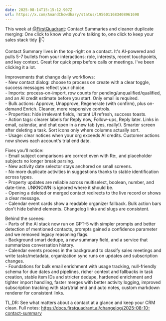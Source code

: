 ```yaml
---
date: 2025-08-14T15:15:12.907Z
url: https://x.com/AnandChowdhary/status/1956011683408961698
---
```


This week at [@FirstQuadrant](https://x.com/FirstQuadrant): Contact Summaries and cleaner duplicate merging: One click to know who you're talking to, one click to keep your sales stack tidy 📝👇  
  
Contact Summary lives in the top-right on a contact. It's AI-powered and pulls 5-7 bullets from your interactions: role, interests, recent touchpoints, and key context. Great for quick prep before calls or meetings. I've been clicking it a lot.  
  
Improvements that change daily workflows:  
\- New contact dialog: choose to process on create with a clear toggle, success messages reflect your choice.  
\- Imports: process-on-import, row counts for pending/unqualified/qualified, and an AI credit estimate before you start. Only email is required.  
\- Bulk actions: Approve, Unapprove, Regenerate (with confirm), plus on-demand Enrich. Cleaner, more responsive controls.  
\- Properties: hide irrelevant fields, instant UI refresh, success toasts.  
\- Action tags: clearer labels for Reply now, Follow-ups, Reply later. Links in email, calendar, and chat open in a new tab (yes, really!). Smarter screen after deleting a task. Sort icons only where columns actually sort.  
\- Usage: clear notices when your org exceeds AI credits. Customer actions now shows each account's trial end date.  
  
Fixes you'll notice:  
\- Email subject comparisons are correct even with Re:, and placeholder subjects no longer break parsing.  
\- New activity date selector stays anchored on small screens.  
\- No more duplicate activities in suggestions thanks to stable identification across types.  
\- Property updates are reliable across multiselect, boolean, number, and date-time. UNKNOWN is ignored where it should be.  
\- Opening a deleted or merged contact redirects to the live record or shows a clear message.  
\- Calendar event cards show a readable organizer fallback. Bulk action bars don't hide behind elements. Changelog links and slugs are consistent.  
  
Behind the scenes:  
\- Parts of the AI stack now run on GPT-5 with simpler prompts and better detection of mentioned contacts, prompts gained a confidence parameter and we removed legacy reasoning flags.  
\- Background smart dedupe, a new summary field, and a service that summarizes conversation history.  
\- Calendar events process in the background to classify sales meetings and write tasks/metadata, organization sync runs on updates and subscription changes.  
\- Foundations for bulk email enrichment with usage tracking, null-friendly schema for due dates and pipelines, richer context and fallbacks in task creation, stable item IDs and stricter dedupe, hardened enrichment and tighter import handling, faster merges with better activity logging, improved subscription tracking with start/trial end and auto notes, custom markdown renderer for consistent links.  
  
TL,DR: See what matters about a contact at a glance and keep your CRM clean. Full notes: <https://docs.firstquadrant.ai/changelog/2025-08-10-contact-summary>